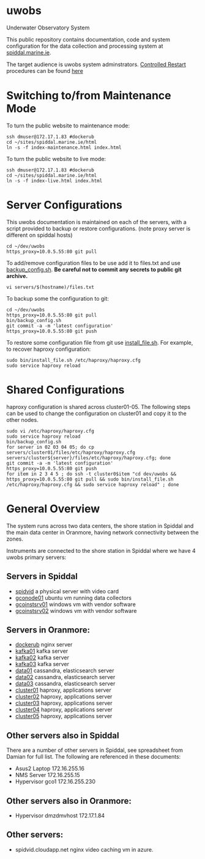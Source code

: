 # uwobs
Underwater Observatory System

This public repository contains documentation, code and system configuration
for the data collection and processing system at <a href="spiddal.marine.ie">
spiddal.marine.ie</a>.

The target audience is uwobs system adminstrators. [Controlled Restart](ControlledRestart.md) procedures can be found [here](ControlledRestart.md)

# Switching to/from Maintenance Mode

To turn the public website to maintenance mode:

    ssh dmuser@172.17.1.83 #dockerub
    cd ~/sites/spiddal.marine.ie/html
    ln -s -f index-maintenance.html index.html

To turn the public website to live mode:

    ssh dmuser@172.17.1.83 #dockerub
    cd ~/sites/spiddal.marine.ie/html
    ln -s -f index-live.html index.html


# Server Configurations

This uwobs documentation is maintained on each of the servers, with a script
provided to backup or restore configurations. (note proxy server is different
on spiddal hosts)

    cd ~/dev/uwobs
    https_proxy=10.0.5.55:80 git pull

To add/remove configuration files to be use add it to files.txt and use
[backup_config.sh](bin/backup_config.sh). <b>Be careful not to commit any
secrets to public git archive.</b> 

    vi servers/$(hostname)/files.txt

To backup some the configuration to git:

    cd ~/dev/uwobs
    https_proxy=10.0.5.55:80 git pull
    bin/backup_config.sh
    git commit -a -m 'latest configuration'
    https_proxy=10.0.5.55:80 git push

To restore some configuration file from git use [install_file.sh](bin/install_file.sh). For example, to recover haproxy configuration:

    sudo bin/install_file.sh /etc/haproxy/haproxy.cfg
    sudo service haproxy reload

# Shared Configurations
haproxy configuration is shared across cluster01-05. The following steps can be used to change the configuration on cluster01 and copy it to the other nodes.

    sudo vi /etc/haproxy/haproxy.cfg
    sudo service haproxy reload
    bin/backup_config.sh
    for server in 02 03 04 05; do cp servers/cluster01/files/etc/haproxy/haproxy.cfg servers/cluster${server}/files/etc/haproxy/haproxy.cfg; done
    git commit -a -m 'latest configuration'
    https_proxy=10.0.5.55:80 git push
    for item in 2 3 4 5 ; do ssh -t cluster0$item "cd dev/uwobs && https_proxy=10.0.5.55:80 git pull && sudo bin/install_file.sh /etc/haproxy/haproxy.cfg && sudo service haproxy reload" ; done



# General Overview
The system runs across two data centers, the shore station in Spiddal and the
main data center in Oranmore, having network connectivity between the zones.

Instruments are connected to the shore station in Spiddal where we have
4 uwobs primary servers:

## Servers in Spiddal
  * [spidvid](servers/spidvid/) a physical server with video card
  * [gconode01](servers/gconode01/) ubuntu vm running data collectors
  * [gcoinstsrv01](servers/gcoinstsrv01/) windows vm with vendor software
  * [gcoinstsrv02](servers/gcoinstsrv02/) windows vm with vendor software

## Servers in Oranmore:
  * [dockerub](servers/dockerub/) nginx server
  * [kafka01](servers/kafka01/) kafka server
  * [kafka02](servers/kafka02/) kafka server
  * [kafka03](servers/kafka03/) kafka server
  * [data01](servers/data01/) cassandra, elasticsearch server
  * [data02](servers/data02/) cassandra, elasticsearch server
  * [data03](servers/data03/) cassandra, elasticsearch server
  * [cluster01](servers/cluster01) haproxy, applications server
  * [cluster02](servers/cluster02) haproxy, applications server
  * [cluster03](servers/cluster03) haproxy, applications server
  * [cluster04](servers/cluster04) haproxy, applications server
  * [cluster05](servers/cluster05) haproxy, applications server

## Other servers also in Spiddal
There are a number of other servers in Spiddal, see spreadsheet from Damian for full list.
The following are referenced in these documents:
  * Asus2 Laptop 172.16.255.16
  * NMS Server 172.16.255.15
  * Hypervisor gco1 172.16.255.230

## Other servers also in Oranmore:
  * Hypervisor dmzdmvhost 172.17.1.84

## Other servers:
  * spidvid.cloudapp.net nginx video caching vm in azure.

